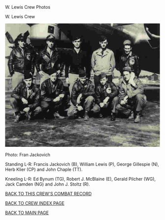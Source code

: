 
W. Lewis Crew Photos






 




W. Lewis Crew  
  

![](LewisW.jpg)  

Photo: Fran Jackovich  

Standing L-R: Francis Jackovich (B), William Lewis (P), George Gillespie (N), Herb Klier (CP) and John Chaple (TT).  

Kneeling L-R: Ed Bynum (TG), Robert J. McBlaine (E), Gerald Pilcher (WG), Jack Camden (NG) and John J. Stoltz (R).  
  

[BACK TO THIS CREW'S COMBAT RECORD](crews/.md)  

[BACK TO CREW INDEX PAGE](000crews.md)  

[BACK TO MAIN PAGE](index.html)


